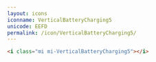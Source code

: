 ```yaml
---
layout: icons
iconname: VerticalBatteryCharging5
unicode: EEFD
permalink: /icon/VerticalBatteryCharging5/
---
```


``` html
<i class="mi mi-VerticalBatteryCharging5"></i>
```

